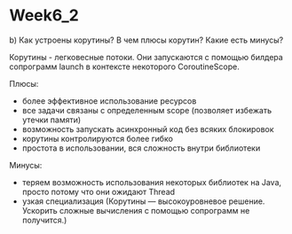 # Week6_2
b) Как устроены корутины? В чем плюсы корутин? Какие есть минусы?

Корутины - легковесные потоки. Они запускаются с помощью билдера сопрограмм launch в контексте некоторого CoroutineScope. 

Плюсы:
- более эффективное использование ресурсов 
- все задачи связаны с определенным scope (позволяет избежать утечки памяти)
- возможность запускать асинхронный код без всяких блокировок
- корутины контролируются более гибко
- простота в использовании, вся сложность внутри библиотеки

Минусы:
- теряем возможность использования некоторых библиотек на Java, просто потому что они ожидают Thread
- узкая специализация (Корутины — высокоуровневое решение. Ускорить сложные вычисления с помощью сопрограмм не получится.)
